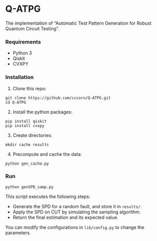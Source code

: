 # Q-ATPG
The implementation of “Automatic Test Pattern Generation for Robust Quantum Circuit Testing”.

### Requirements
- Python 3
- Qiskit
- CVXPY

### Installation
1. Clone this repo:
```
git clone https://github.com/cccorn/Q-ATPG.git
cd Q-ATPG
```
2. Install the python packages:
```
pip install qiskit
pip install cvxpy
```
3. Create directories:
```
mkdir cache results
```
4. Precompute and cache the data:
```
python gen_cache.py
```

### Run
```
python genSPD_samp.py
```
This script executes the following steps:
- Generate the SPD for a random fault, and store it in `results/`.
- Apply the SPD on CUT by simulating the sampling algorithm. 
- Return the final estimation and its expected value.

You can modify the configurations in `lib/config.py` to change the parameters.
